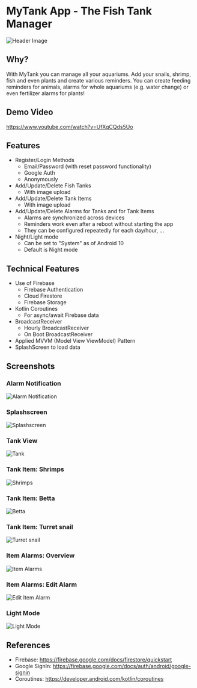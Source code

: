 # MyTank App - The Fish Tank Manager
![Header Image](readme-assets/header.png)

## Why?
With MyTank you can manage all your aquariums. Add your snails, shrimp, fish and even plants and create various reminders.
You can create feeding reminders for animals, alarms for whole aquariums (e.g. water change) or even fertilizer alarms for plants!

## Demo Video
https://www.youtube.com/watch?v=UfXqCQds5Uo

## Features
- Register/Login Methods
    - Email/Password (with reset password functionality)
    - Google Auth
    - Anonymously
- Add/Update/Delete Fish Tanks
    - With image upload
- Add/Update/Delete Tank Items
    - With image upload
- Add/Update/Delete Alarms for Tanks and for Tank Items
    - Alarms are synchronized across devices
    - Reminders work even after a reboot without starting the app
    - They can be configured repeatedly for each day/hour, ...
- Night/Light mode
    - Can be set to "System" as of Android 10
    - Default is Night mode

## Technical Features
- Use of Firebase
    - Firebase Authentication
    - Cloud Firestore
    - Firebase Storage
- Kotlin Coroutines
    - For async/await Firebase data
- BroadcastReceiver
    - Hourly BroadcastReceiver
    - On Boot BroadcastReceiver
- Applied MVVM (Model View ViewModel) Pattern
- SplashScreen to load data

## Screenshots
### Alarm Notification
![Alarm Notification](readme-assets/alarm-notification.jpg)

### Splashscreen
![Splashscreen](readme-assets/splashscreen.jpg)

### Tank View
![Tank](readme-assets/screen-5.jpg)

### Tank Item: Shrimps
![Shrimps](readme-assets/screen-1.jpg)

### Tank Item: Betta
![Betta](readme-assets/screen-3.jpg)

### Tank Item: Turret snail
![Turret snail](readme-assets/screen-4.jpg)

### Item Alarms: Overview
![Item Alarms](readme-assets/screen-6.jpg)

### Item Alarms: Edit Alarm
![Edit Item Alarm](readme-assets/screen-2.jpg)

### Light Mode
![Light Mode](readme-assets/screen-7.jpg)

## References
- Firebase: https://firebase.google.com/docs/firestore/quickstart
- Google SignIn: https://firebase.google.com/docs/auth/android/google-signin
- Coroutines: https://developer.android.com/kotlin/coroutines